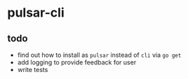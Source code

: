 # pulsar-cli

## todo

- find out how to install as `pulsar` instead of `cli` via `go get`
- add logging to provide feedback for user
- write tests